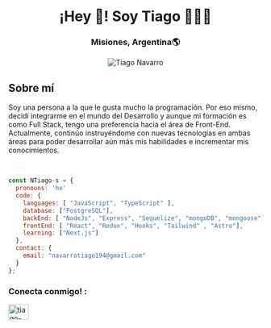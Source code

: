 <h1 align="center">¡Hey 👋! Soy Tiago 👩🏻‍💻</h1>
<h3 align="center">Misiones, Argentina🌎</h3>

<p align="center">
  <img src="https://media.licdn.com/dms/image/D4D16AQHPY5hmQNPhEA/profile-displaybackgroundimage-shrink_350_1400/0/1686944650114?e=1710979200&v=beta&t=Il_yRv2Dvj00K4103BUDWG9iRB9C5o2oR6sQ8ElSZTM" alt="Tiago Navarro">
</p>

<h2>Sobre mí</h2>
<p>
  Soy una persona a la que le gusta mucho la programación. Por eso mismo, decidí integrarme en el mundo del Desarrollo y aunque mi formación es como Full Stack, tengo una preferencia hacia el área de Front-End. Actualmente, continúo instruyéndome con nuevas tecnologías en ambas áreas para poder desarrollar aún más mis habilidades e incrementar mis conocimientos.
</p>


<br/>


```js
const NTiago-s = {
  pronouns: 'he'
  code: {
    languages: [ "JavaScript", "TypeScript" ],
    database: ["PostgreSQL"],
    backEnd: [ "NodeJs", "Express", "Sequelize", "mongoDB", "mongoose"],
    frontEnd: [ "React", "Redux", "Hooks", "Tailwind" , "Astro"],
    learning: ["Next.js"]
  },
  contact: {
    email: "navarrotiago194@gmail.com"
  }
};
```

<h3 align="left">Conecta conmigo! :</h3>
<p align="left">
<a href="https://www.linkedin.com/in/tiago-navarro-30bba2291/" target="blank"><img align="center" src="https://raw.githubusercontent.com/rahuldkjain/github-profile-readme-generator/master/src/images/icons/Social/linked-in-alt.svg" alt="tiago-navarro" height="30" width="40" /></a>
</p>
